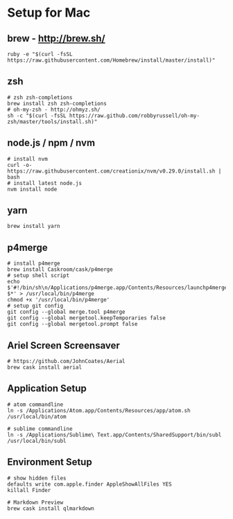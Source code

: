 # Setup for Mac

## brew - http://brew.sh/
```shell
ruby -e "$(curl -fsSL https://raw.githubusercontent.com/Homebrew/install/master/install)"
```

## zsh
```shell
# zsh zsh-completions
brew install zsh zsh-completions
# oh-my-zsh - http://ohmyz.sh/
sh -c "$(curl -fsSL https://raw.github.com/robbyrussell/oh-my-zsh/master/tools/install.sh)"
```

## node.js / npm / nvm
```shell
# install nvm
curl -o- https://raw.githubusercontent.com/creationix/nvm/v0.29.0/install.sh | bash
# install latest node.js
nvm install node
```

## yarn
```shell
brew install yarn
```

## p4merge
```shell
# install p4merge
brew install Caskroom/cask/p4merge
# setup shell script
echo $'#!/bin/sh\n/Applications/p4merge.app/Contents/Resources/launchp4merge $*' > /usr/local/bin/p4merge
chmod +x '/usr/local/bin/p4merge'
# setup git config
git config --global merge.tool p4merge
git config --global mergetool.keepTemporaries false
git config --global mergetool.prompt false
```

## Ariel Screen Screensaver
```shell
# https://github.com/JohnCoates/Aerial
brew cask install aerial
```

## Application Setup
```shell
# atom commandline
ln -s /Applications/Atom.app/Contents/Resources/app/atom.sh /usr/local/bin/atom

# sublime commandline
ln -s /Applications/Sublime\ Text.app/Contents/SharedSupport/bin/subl /usr/local/bin/subl
```

## Environment Setup
```shell
# show hidden files
defaults write com.apple.finder AppleShowAllFiles YES
killall Finder

# Markdown Preview
brew cask install qlmarkdown
```

